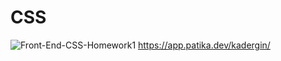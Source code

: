 # CSS
![Front-End-CSS-Homework1](https://github.com/KaderErgin/CSS/tree/main/Front_End-CSS_Homework1)
https://app.patika.dev/kadergin/

